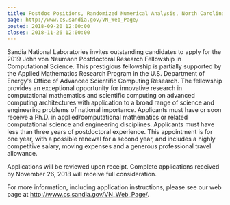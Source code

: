```yaml
---
title: Postdoc Positions, Randomized Numerical Analysis, North Carolina State University
page: http://www.cs.sandia.gov/VN_Web_Page/
posted: 2018-09-20 12:00:00
closes: 2018-11-26 12:00:00
---
```


Sandia National Laboratories invites outstanding candidates to apply for the 2019 John von Neumann Postdoctoral
Research Fellowship in Computational Science. This prestigious fellowship is partially supported by the Applied
Mathematics Research Program in the U.S. Department of Energy's Office of Advanced Scientific Computing Research.
The fellowship provides an exceptional opportunity for innovative research in computational mathematics and scientific
computing on advanced computing architectures with application to a broad range of science and engineering problems of
national importance. Applicants must have or soon receive a Ph.D. in applied/computational mathematics or related 
computational
science and engineering disciplines. Applicants must have less than three years of postdoctoral experience. This appointment
is for one year, with a possible renewal for a second year, and includes a highly competitive salary, moving expenses
and a generous professional travel allowance.

Applications will be reviewed upon receipt. Complete applications received by November 26, 2018 will receive full 
consideration.

For more information, including application instructions, please see our web page at <http://www.cs.sandia.gov/VN_Web_Page/>.